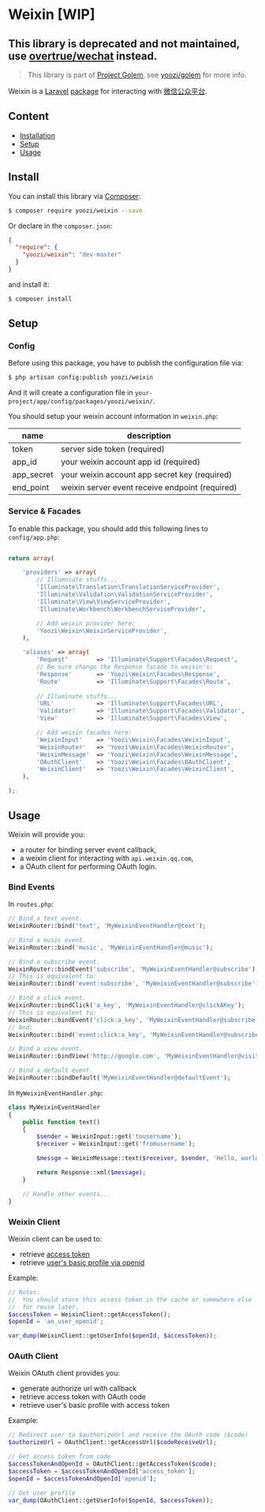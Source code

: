 # Weixin [WIP]

## This library is deprecated and not maintained, use [overtrue/wechat](https://github.com/overtrue/wechat) instead.

> This library is part of [Project Golem](http://golem.yoozi.cn/), see [yoozi/golem](https://github.com/yoozi/golem) for more info.

Weixin is a [Laravel](http://laravel.com) [package](http://laravel.com/docs/packages) for interacting with [微信公众平台](https://mp.weixin.qq.com).


## Content

- [Installation](#installation)
- [Setup](#setup)
- [Usage](#usage)


## Install

You can install this library via [Composer](http://getcomposer.org):

```bash
$ composer require yoozi/weixin --save
```

Or declare in the `composer.json`:

```json
{
  "require": {
    "yoozi/weixin": "dev-master"
  }
}
```

and install it:

```bash
$ composer install
```


## Setup


### Config

Before using this package, you have to publish the configuration file via:

```bash
$ php artisan config:publish yoozi/weixin
```

And it will create a configuration file in `your-project/app/config/packages/yoozi/weixin/`.

You should setup your weixin account information in `weixin.php`:

| name          | description                                             |
|-----------------|-----------------------------------------------------------|
| token | server side token (required) |
| app\_id | your weixin account app id (required) |
| app\_secret | your weixin account app secret key (required) |
| end\_point | weixin server event receive endpoint (required) |


### Service & Facades

To enable this package, you should add this following lines to `config/app.php`:

```php

return array(

    'providers' => array(
        // Illumniate stuffs...
        'Illuminate\Translation\TranslationServiceProvider',
        'Illuminate\Validation\ValidationServiceProvider',
        'Illuminate\View\ViewServiceProvider',
        'Illuminate\Workbench\WorkbenchServiceProvider',

        // Add weixin provider here:
        'Yoozi\Weixin\WeixinServiceProvider',
    ),

    'aliases' => array(
        'Request'        => 'Illuminate\Support\Facades\Request',
        // Be sure change the Response facade to weixin's:
        'Response'       => 'Yoozi\Weixin\Facades\Response',
        'Route'          => 'Illuminate\Support\Facades\Route',
        
        // Illuminate stuffs...
        'URL'            => 'Illuminate\Support\Facades\URL',
        'Validator'      => 'Illuminate\Support\Facades\Validator',
        'View'           => 'Illuminate\Support\Facades\View',

        // Add weixin facades here:
        'WeixinInput'    => 'Yoozi\Weixin\Facades\WeixinInput',
        'WeixinRouter'   => 'Yoozi\Weixin\Facades\WeixinRouter',
        'WeixinMessage'  => 'Yoozi\Weixin\Facades\WeixinMessage',
        'OAuthClient'    => 'Yoozi\Weixin\Facades\OAuthClient',
        'WeixinClient'   => 'Yoozi\Weixin\Facades\WeixinClient',
    ),

);
```

## Usage

Weixin will provide you:

- a router for binding server event callback,
- a weixin client for interacting with `api.weixin.qq.com`,
- a OAuth client for performing OAuth login.


### Bind Events

In `routes.php`:

```php
// Bind a text event.
WeixinRouter::bind('text', 'MyWeixinEventHandler@text');

// Bind a music event.
WeixinRouter::bind('music', 'MyWeixinEventHandler@music');

// Bind a subscribe event.
WeixinRouter::bindEvent('subscribe', 'MyWeixinEventHandler@subscribe');
// This is equivalent to:
WeixinRouter::bind('event:subscribe', 'MyWeixinEventHandler@subscribe');

// Bind a click event.
WeixinRouter::bindClick('a_key', 'MyWeixinEventHandler@clickAKey');
// This is equivalent to:
WeixinRouter::bindEvent('click:a_key', 'MyWeixinEventHandler@subscribe');
// And:
WeixinRouter::bind('event:click:a_key', 'MyWeixinEventHandler@subscribe');

// Bind a view event.
WeixinRouter::bindView('http://google.com', 'MyWeixinEventHandler@visitGoogle');

// Bind a default event.
WeixinRouter::bindDefault('MyWeixinEventHandler@defaultEvent');
```

In `MyWeixinEventHandler.php`:

```php
class MyWeixinEventHandler
{
    public function text()
    {
        $sender = WeixinInput::get('tousername');
        $receiver = WeixinInput::get('fromusername');

        $messge = WeixinMessage::text($receiver, $sender, 'Hello, world!');

        return Response::xml($message);
    }

    // Handle other events...
}
```


### Weixin Client

Weixin client can be used to:

- retrieve [access token](http://mp.weixin.qq.com/wiki/index.php?title=%E8%8E%B7%E5%8F%96access_token)
- retrieve [user's basic profile via openid](http://mp.weixin.qq.com/wiki/index.php?title=%E8%8E%B7%E5%8F%96%E7%94%A8%E6%88%B7%E5%9F%BA%E6%9C%AC%E4%BF%A1%E6%81%AF)

Example:

```php
// Notes:
//  You should store this access token in the cache or somewhere else
//  for reuse later.
$accessToken = WeixinClient::getAccessToken();
$openId = 'an_user_openid';

var_dump(WeixinClient::getUserInfo($openId, $accessToken));
```


### OAuth Client

Weixin OAtuth client provides you:

- generate authorize url with callback
- retrieve access token with OAuth code
- retrieve user's basic profile with access token

Example:

```php
// Redirect user to $authorizeUrl and receive the OAuth code ($code)
$authorizeUrl = OAuthClient::getAccessUrl($codeReceiveUrl);

// Get access token from code
$accessTokenAndOpenId = OAuthClient::getAccessToken($code);
$accessToken = $accessTokenAndOpenId['access_token'];
$openId = $accessTokenAndOpenId['openid'];

// Get user profile
var_dump(OAuthClient::getUserInfo($openId, $accessToken));
```
